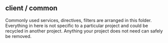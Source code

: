 ## client / common

Commonly used services, directives, filters are arranged in this folder. Everything in here is not specific to a particular project and could be recycled in another project. Anything your project does not need can safely be removed.
